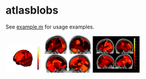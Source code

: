 # atlasblobs

See [example.m](example.m) for usage examples.

<img src="mybrain_example_3d.png" width=20%> <img src="mybrain_example_whitebg.png" width=25%> <img src="mybrain_example_blackbg_withcolorbar.png" width=25%>
